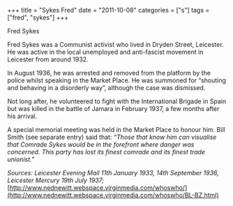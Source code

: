 +++
title = "Sykes Fred"
date = "2011-10-08"
categories = ["s"]
tags = ["fred", "sykes"]
+++

Fred Sykes

Fred Sykes was a Communist activist who lived in Dryden Street, Leicester. He was active in the local unemployed and anti-fascist movement in Leicester from around 1932.

In August 1936, he was arrested and removed from the platform by the police whilst speaking in the Market Place. He was summoned for “shouting and behaving in a disorderly way”, although the case was dismissed.

Not long after, he volunteered to fight with the International Brigade in Spain but was killed in the battle of Jamara in February 1937, a few months after his arrival.

A special memorial meeting was held in the Market Place to honour him. Bill Smith (see separate entry) said that: _“Those that know him can visualise that Comrade Sykes would be in the forefront where danger was concerned. This party has lost its finest comrade and its finest trade unionist.”_

_Sources:_ _Leicester_ _Evening Mail 11th January 1933, 14th September 1936, Leicester Mercury 19th July 1937;_ [http://www.nednewitt.webspace.virginmedia.com/whoswho/](http://www.nednewitt.webspace.virginmedia.com/whoswho/BL-BZ.html)

